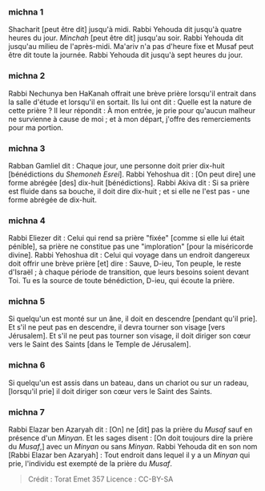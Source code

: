 
### michna 1
Shacharit [peut être dit] jusqu'à midi. Rabbi Yehouda dit jusqu'à quatre heures du jour.  _Minchah_ [peut être dit] jusqu'au soir. Rabbi Yehouda dit jusqu'au milieu de l'après-midi.  Ma'ariv n'a pas d'heure fixe et Musaf peut être dit toute la journée. Rabbi Yehouda dit jusqu'à sept heures du jour.

### michna 2
Rabbi Nechunya ben HaKanah offrait une brève prière lorsqu'il entrait dans la salle d'étude et lorsqu'il en sortait. Ils lui ont dit : Quelle est la nature de cette prière ? Il leur répondit : À mon entrée, je prie pour qu'aucun malheur ne survienne à cause de moi ; et à mon départ, j'offre des remerciements pour ma portion.

### michna 3
Rabban Gamliel dit : Chaque jour, une personne doit prier dix-huit [bénédictions du _Shemoneh Esrei_]. Rabbi Yehoshua dit : [On peut dire] une forme abrégée [des] dix-huit [bénédictions]. Rabbi Akiva dit : Si sa prière est fluide dans sa bouche, il doit dire dix-huit ; et si elle ne l'est pas - une forme abrégée de dix-huit.

### michna 4
Rabbi Eliezer dit : Celui qui rend sa prière "fixée" [comme si elle lui était pénible], sa prière ne constitue pas une "imploration" [pour la miséricorde divine]. Rabbi Yehoshua dit : Celui qui voyage dans un endroit dangereux doit offrir une brève prière [et] dire :  Sauve, D-ieu, Ton peuple, le reste d'Israël ; à chaque période de transition, que leurs besoins soient devant Toi. Tu es la source de toute bénédiction, D-ieu, qui écoute la prière.

### michna 5
Si quelqu'un est monté sur un âne, il doit en descendre [pendant qu'il prie]. Et s'il ne peut pas en descendre, il devra tourner son visage [vers Jérusalem]. Et s'il ne peut pas tourner son visage, il doit diriger son cœur vers le Saint des Saints [dans le Temple de Jérusalem].

### michna 6
Si quelqu'un est assis dans un bateau, dans un chariot ou sur un radeau, [lorsqu'il prie] il doit diriger son cœur vers le Saint des Saints.

### michna 7
Rabbi Elazar ben Azaryah dit : [On] ne [dit] pas la prière du _Musaf_ sauf en présence d'un _Minyan_. Et les sages disent : [On doit toujours dire la prière du _Musaf_,] avec un _Minyan_ ou sans _Minyan_. Rabbi Yehouda dit en son nom [Rabbi Elazar ben Azaryah] : Tout endroit dans lequel il y a un _Minyan_ qui prie, l'individu est exempté de la prière du _Musaf_.

>Crédit : Torat Emet 357
>Licence : CC-BY-SA 